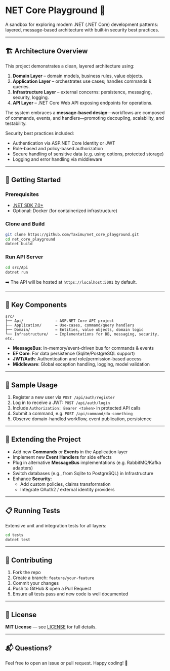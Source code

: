 # NET Core Playground 🧪

A sandbox for exploring modern .NET (.NET Core) development patterns: layered, message-based architecture with built‑in security best practices.

---

## 🏗️ Architecture Overview

This project demonstrates a clean, layered architecture using:

1. **Domain Layer** – domain models, business rules, value objects.
2. **Application Layer** – orchestrates use cases; handles commands & queries.
3. **Infrastructure Layer** – external concerns: persistence, messaging, security, logging.
4. **API Layer** – .NET Core Web API exposing endpoints for operations.

The system embraces a **message-based design**—workflows are composed of commands, events, and handlers—promoting decoupling, scalability, and testability.

Security best practices included:
- Authentication via ASP.NET Core Identity or JWT
- Role-based and policy-based authorization
- Secure handling of sensitive data (e.g. using options, protected storage)
- Logging and error handling via middleware

---

## 🚀 Getting Started

### Prerequisites
- [.NET SDK 7.0+](https://dotnet.microsoft.com/download)
- Optional: Docker (for containerized infrastructure)

### Clone and Build
```bash
git clone https://github.com/Taximu/net_core_playground.git
cd net_core_playground
dotnet build
```

### Run API Server
```bash
cd src/Api
dotnet run
```
➡️ The API will be hosted at `https://localhost:5001` by default.

---

## 🔧 Key Components

```
src/
├── Api/              → ASP.NET Core API project  
├── Application/      → Use-cases, command/query handlers  
├── Domain/           → Entities, value objects, domain logic  
└── Infrastructure/   → Implementations for DB, messaging, security, etc.
```

- **MessageBus**: In-memory/event-driven bus for commands & events  
- **EF Core**: For data persistence (Sqlite/PostgreSQL support)  
- **JWT/Auth**: Authentication and role/permission-based access  
- **Middleware**: Global exception handling, logging, model validation

---

## 🧪 Sample Usage

1. Register a new user via `POST /api/auth/register`
2. Log in to receive a JWT: `POST /api/auth/login`
3. Include `Authorization: Bearer <token>` in protected API calls
4. Submit a command, e.g. `POST /api/command/do-something`
5. Observe domain-handled workflow, event publication, persistence

---

## 🧩 Extending the Project

- Add new **Commands** or **Events** in the Application layer
- Implement new **Event Handlers** for side effects
- Plug in alternative **MessageBus** implementations (e.g. RabbitMQ/Kafka adapters)
- Switch databases (e.g., from Sqlite to PostgreSQL) in Infrastructure
- Enhance **Security**:
  - Add custom policies, claims transformation
  - Integrate OAuth2 / external identity providers

---

## 📋 Running Tests

Extensive unit and integration tests for all layers:
```bash
cd tests
dotnet test
```

---

## 🤝 Contributing

1. Fork the repo
2. Create a branch: `feature/your-feature`
3. Commit your changes  
4. Push to GitHub & open a Pull Request  
5. Ensure all tests pass and new code is well documented

---

## 📄 License

**MIT License** — see [LICENSE](LICENSE) for full details.

---

## 📬 Questions?

Feel free to open an issue or pull request. Happy coding! 🚀
